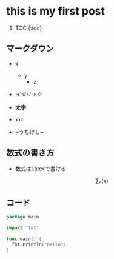 # this is my first post

1. TOC
{:toc}

## マークダウン

- x
  - y
    - z

- *イタリック*

- **太字**

- `xxx`

- ~うちけし~


## 数式の書き方

- 数式はLatexで書ける

$$
\sum_n (x)
$$


## コード

```go
package main

import "fmt"

func main() {
  fmt.Println("hello")
}
```
